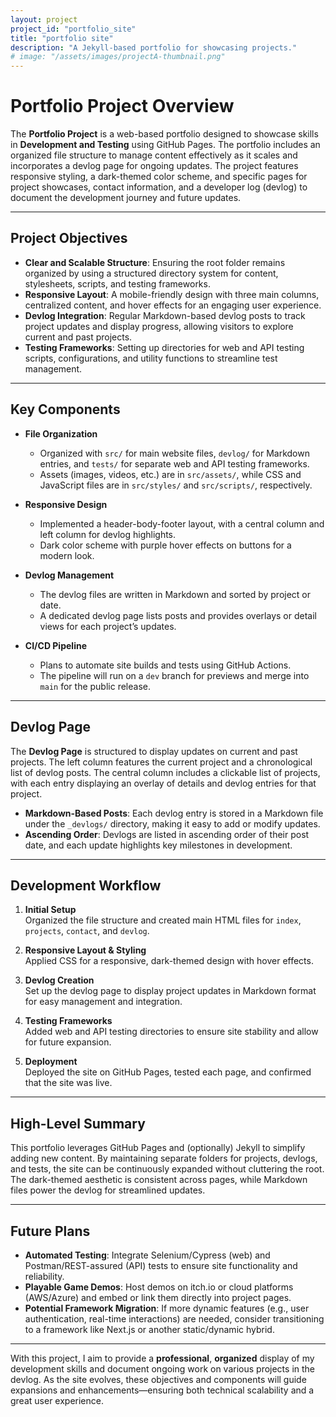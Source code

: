 ```yaml
---
layout: project
project_id: "portfolio_site"
title: "portfolio site"
description: "A Jekyll-based portfolio for showcasing projects."
# image: "/assets/images/projectA-thumbnail.png"
---
```


# Portfolio Project Overview

The **Portfolio Project** is a web-based portfolio designed to showcase skills in **Development and Testing** using GitHub Pages. The portfolio includes an organized file structure to manage content effectively as it scales and incorporates a devlog page for ongoing updates. The project features responsive styling, a dark-themed color scheme, and specific pages for project showcases, contact information, and a developer log (devlog) to document the development journey and future updates.

---

## Project Objectives

- **Clear and Scalable Structure**: Ensuring the root folder remains organized by using a structured directory system for content, stylesheets, scripts, and testing frameworks.  
- **Responsive Layout**: A mobile-friendly design with three main columns, centralized content, and hover effects for an engaging user experience.  
- **Devlog Integration**: Regular Markdown-based devlog posts to track project updates and display progress, allowing visitors to explore current and past projects.  
- **Testing Frameworks**: Setting up directories for web and API testing scripts, configurations, and utility functions to streamline test management.  

---

## Key Components

- **File Organization**  
  - Organized with `src/` for main website files, `devlog/` for Markdown entries, and `tests/` for separate web and API testing frameworks.  
  - Assets (images, videos, etc.) are in `src/assets/`, while CSS and JavaScript files are in `src/styles/` and `src/scripts/`, respectively.

- **Responsive Design**  
  - Implemented a header-body-footer layout, with a central column and left column for devlog highlights.  
  - Dark color scheme with purple hover effects on buttons for a modern look.

- **Devlog Management**  
  - The devlog files are written in Markdown and sorted by project or date.  
  - A dedicated devlog page lists posts and provides overlays or detail views for each project’s updates.

- **CI/CD Pipeline**  
  - Plans to automate site builds and tests using GitHub Actions.  
  - The pipeline will run on a `dev` branch for previews and merge into `main` for the public release.

---

## Devlog Page

The **Devlog Page** is structured to display updates on current and past projects. The left column features the current project and a chronological list of devlog posts. The central column includes a clickable list of projects, with each entry displaying an overlay of details and devlog entries for that project.

- **Markdown-Based Posts**: Each devlog entry is stored in a Markdown file under the `_devlogs/` directory, making it easy to add or modify updates.  
- **Ascending Order**: Devlogs are listed in ascending order of their post date, and each update highlights key milestones in development.

---

## Development Workflow

1. **Initial Setup**  
   Organized the file structure and created main HTML files for `index`, `projects`, `contact`, and `devlog`.  

2. **Responsive Layout & Styling**  
   Applied CSS for a responsive, dark-themed design with hover effects.  

3. **Devlog Creation**  
   Set up the devlog page to display project updates in Markdown format for easy management and integration.  

4. **Testing Frameworks**  
   Added web and API testing directories to ensure site stability and allow for future expansion.

5. **Deployment**  
   Deployed the site on GitHub Pages, tested each page, and confirmed that the site was live.

---

## High-Level Summary

This portfolio leverages GitHub Pages and (optionally) Jekyll to simplify adding new content. By maintaining separate folders for projects, devlogs, and tests, the site can be continuously expanded without cluttering the root. The dark-themed aesthetic is consistent across pages, while Markdown files power the devlog for streamlined updates.

---

## Future Plans

- **Automated Testing**: Integrate Selenium/Cypress (web) and Postman/REST-assured (API) tests to ensure site functionality and reliability.  
- **Playable Game Demos**: Host demos on itch.io or cloud platforms (AWS/Azure) and embed or link them directly into project pages.  
- **Potential Framework Migration**: If more dynamic features (e.g., user authentication, real-time interactions) are needed, consider transitioning to a framework like Next.js or another static/dynamic hybrid.

---

With this project, I aim to provide a **professional**, **organized** display of my development skills and document ongoing work on various projects in the devlog. As the site evolves, these objectives and components will guide expansions and enhancements—ensuring both technical scalability and a great user experience.


